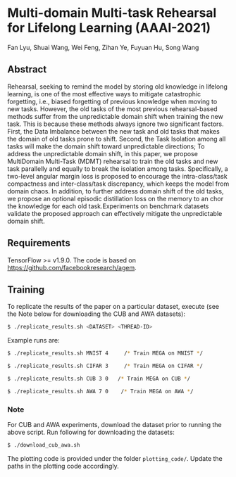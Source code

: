 # Multi-domain Multi-task Rehearsal for Lifelong Learning (AAAI-2021)
Fan Lyu, Shuai Wang, Wei Feng, Zihan Ye, Fuyuan Hu, Song Wang

### 

## Abstract
Rehearsal, seeking to remind the model by storing old knowledge in lifelong learning, is one of the most effective ways to
mitigate catastrophic forgetting, i.e., biased forgetting of previous knowledge when moving to new tasks. However, the
old tasks of the most previous rehearsal-based methods suffer from the unpredictable domain shift when training the new
task. This is because these methods always ignore two significant factors. First, the Data Imbalance between the new
task and old tasks that makes the domain of old tasks prone to shift. Second, the Task Isolation among all tasks will make the
domain shift toward unpredictable directions; To address the unpredictable domain shift, in this paper, we propose MultiDomain Multi-Task (MDMT) rehearsal to train the old tasks and new task parallelly and equally to break the isolation
among tasks. Specifically, a two-level angular margin loss is proposed to encourage the intra-class/task compactness and
inter-class/task discrepancy, which keeps the model from domain chaos. In addition, to further address domain shift of the
old tasks, we propose an optional episodic distillation loss on the memory to an chor the knowledge for each old task.Experiments on benchmark datasets validate the proposed approach can effectively mitigate the unpredictable domain shift.
## Requirements

TensorFlow >= v1.9.0.
The code is based on https://github.com/facebookresearch/agem.

## Training

To replicate the results of the paper on a particular dataset, execute (see the Note below for downloading the CUB and AWA datasets):
```bash
$ ./replicate_results.sh <DATASET> <THREAD-ID> 
```

Example runs are:
```bash
$ ./replicate_results.sh MNIST 4     /* Train MEGA on MNIST */

$ ./replicate_results.sh CIFAR 3     /* Train MEGA on CIFAR */

$ ./replicate_results.sh CUB 3 0   /* Train MEGA on CUB */

$ ./replicate_results.sh AWA 7 0    /* Train MEGA on AWA */
```

### Note
For CUB and AWA experiments, download the dataset prior to running the above script. Run following for downloading the datasets:

```bash
$ ./download_cub_awa.sh
```
The plotting code is provided under the folder `plotting_code/`. Update the paths in the plotting code accordingly.

